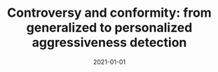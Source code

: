 ---
# Documentation: https://wowchemy.com/docs/managing-content/

title: 'Controversy and conformity: from generalized to personalized aggressiveness
  detection'
subtitle: ''
summary: ''
authors:
- kanclerz
- Alicja Figas
- Marcin Gruza
- kajdanowicz
- kocon
- Daria Puchalska
- kazienko
tags: []
categories: []
date: '2021-01-01'
lastmod: 2022-10-07T05:15:39Z
featured: false
draft: false

# Featured image
# To use, add an image named `featured.jpg/png` to your page's folder.
# Focal points: Smart, Center, TopLeft, Top, TopRight, Left, Right, BottomLeft, Bottom, BottomRight.
image:
  caption: ''
  focal_point: ''
  preview_only: false

# Projects (optional).
#   Associate this post with one or more of your projects.
#   Simply enter your project's folder or file name without extension.
#   E.g. `projects = ["internal-project"]` references `content/project/deep-learning/index.md`.
#   Otherwise, set `projects = []`.
projects: []
publishDate: '2022-10-07T05:15:38.553412Z'
publication_types:
- '1'
abstract: ''
publication: '*The 59th Annual Meeting of the Association for Computational Linguistics
  and the 11th International Joint Conference on Natural Language Processing, ACL-IJCNLP
  2021, August 1-6, 2021 : Proceedings of the Conference, Vol. 1 (Long Papers)*'
doi: 10.18653/v1/2021.acl-long.460
url_pdf: https://aclanthology.org/2021.acl-long.460.pdf
---